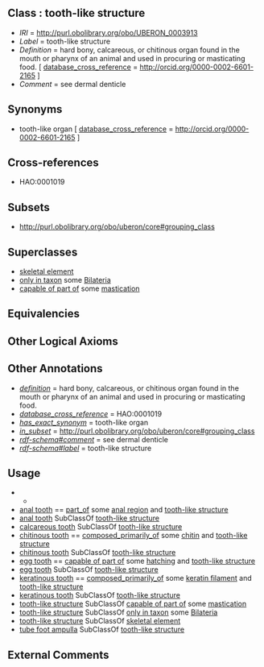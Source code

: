 
## Class : tooth-like structure

 * *IRI* = http://purl.obolibrary.org/obo/UBERON_0003913
 * *Label* = tooth-like structure
 * *Definition* = hard bony, calcareous, or chitinous organ found in the mouth or pharynx of an animal and used in procuring or masticating food. [ [database_cross_reference](../../ef/oboInOwl#hasDbXref.md) = http://orcid.org/0000-0002-6601-2165 ]
 * *Comment* = see dermal denticle

## Synonyms

 * tooth-like organ [ [database_cross_reference](../../ef/oboInOwl#hasDbXref.md) = http://orcid.org/0000-0002-6601-2165 ]

## Cross-references

 * HAO:0001019

## Subsets

 * http://purl.obolibrary.org/obo/uberon/core#grouping_class

## Superclasses

 * [skeletal element](../../UBERON/65/UBERON_0004765.md)
 * [only in taxon](../../RO/60/RO_0002160.md) some [Bilateria](../../NCBITaxon/13/NCBITaxon_33213.md)
 * [capable of part of](../../RO/16/RO_0002216.md) some [mastication](../../GO/26/GO_0071626.md)

## Equivalencies


## Other Logical Axioms


## Other Annotations

 * *[definition](../../IAO/15/IAO_0000115.md)* = hard bony, calcareous, or chitinous organ found in the mouth or pharynx of an animal and used in procuring or masticating food.
 * *[database_cross_reference](../../ef/oboInOwl#hasDbXref.md)* = HAO:0001019
 * *[has_exact_synonym](../../ym/oboInOwl#hasExactSynonym.md)* = tooth-like organ
 * *[in_subset](../../et/oboInOwl#inSubset.md)* = http://purl.obolibrary.org/obo/uberon/core#grouping_class
 * *[rdf-schema#comment](../../nt/rdf-schema#comment.md)* = see dermal denticle
 * *[rdf-schema#label](../../el/rdf-schema#label.md)* = tooth-like structure

## Usage

 * -
 * [anal tooth](../../UBERON/68/UBERON_0012468.md) == [part_of](../../BFO/50/BFO_0000050.md) some [anal region](../../UBERON/53/UBERON_0001353.md) and [tooth-like structure](../../UBERON/13/UBERON_0003913.md)
 * [anal tooth](../../UBERON/68/UBERON_0012468.md) SubClassOf [tooth-like structure](../../UBERON/13/UBERON_0003913.md)
 * [calcareous tooth](../../UBERON/91/UBERON_0001091.md) SubClassOf [tooth-like structure](../../UBERON/13/UBERON_0003913.md)
 * [chitinous tooth](../../UBERON/12/UBERON_0003912.md) == [composed_primarily_of](../../RO/73/RO_0002473.md) some [chitin](../../CHEBI/29/CHEBI_17029.md) and [tooth-like structure](../../UBERON/13/UBERON_0003913.md)
 * [chitinous tooth](../../UBERON/12/UBERON_0003912.md) SubClassOf [tooth-like structure](../../UBERON/13/UBERON_0003913.md)
 * [egg tooth](../../UBERON/76/UBERON_0018276.md) == [capable of part of](../../RO/16/RO_0002216.md) some [hatching](../../GO/88/GO_0035188.md) and [tooth-like structure](../../UBERON/13/UBERON_0003913.md)
 * [egg tooth](../../UBERON/76/UBERON_0018276.md) SubClassOf [tooth-like structure](../../UBERON/13/UBERON_0003913.md)
 * [keratinous tooth](../../UBERON/94/UBERON_0010894.md) == [composed_primarily_of](../../RO/73/RO_0002473.md) some [keratin filament](../../GO/95/GO_0045095.md) and [tooth-like structure](../../UBERON/13/UBERON_0003913.md)
 * [keratinous tooth](../../UBERON/94/UBERON_0010894.md) SubClassOf [tooth-like structure](../../UBERON/13/UBERON_0003913.md)
 * [tooth-like structure](../../UBERON/13/UBERON_0003913.md) SubClassOf [capable of part of](../../RO/16/RO_0002216.md) some [mastication](../../GO/26/GO_0071626.md)
 * [tooth-like structure](../../UBERON/13/UBERON_0003913.md) SubClassOf [only in taxon](../../RO/60/RO_0002160.md) some [Bilateria](../../NCBITaxon/13/NCBITaxon_33213.md)
 * [tooth-like structure](../../UBERON/13/UBERON_0003913.md) SubClassOf [skeletal element](../../UBERON/65/UBERON_0004765.md)
 * [tube foot ampulla](../../UBERON/52/UBERON_0008252.md) SubClassOf [tooth-like structure](../../UBERON/13/UBERON_0003913.md)

## External Comments

